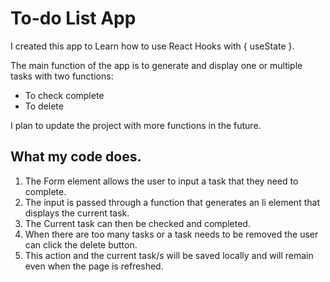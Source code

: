 # To-do List App

I created this app to Learn how to use React Hooks with { useState }.

The main function of the app is to generate and display one or multiple tasks with two functions: 
* To check complete
* To delete

I plan to update the project with more functions in the future.

## What my code does.
1. The Form element allows the user to input a task that they need to complete.
2. The input is passed through a function that generates an li element that displays the current task.
3. The Current task can then be checked and completed.
4. When there are too many tasks or a task needs to be removed the user can click the delete button.
5. This action and the current task/s will be saved locally and will remain even when the page is refreshed.

